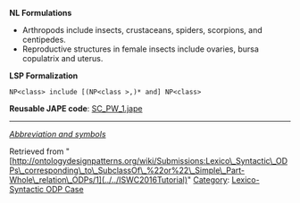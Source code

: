 __NL Formulations__



* Arthropods include insects, crustaceans, spiders, scorpions, and centipedes.
* Reproductive structures in female insects include ovaries, bursa copulatrix and uterus.


  

__LSP Formalization__




```
NP<class> include [(NP<class >,)* and] NP<class>

```

__Reusable JAPE code__: [SC\_PW\_1.jape](../../images/9/93/SC_PW_1.jape "SC PW 1.jape")





---


_[Abbreviation and symbols](../../Community/LSPSymbols "Community:LSPSymbols")_





Retrieved from "[http://ontologydesignpatterns.org/wiki/Submissions:Lexico\_Syntactic\_ODPs\_corresponding\_to\_SubclassOf\_%22or%22\_Simple\_Part-Whole\_relation\_ODPs/1](../../ISWC2016Tutorial)"
 [Category](http://ontologydesignpatterns.org/wiki/Special:Categories "Special:Categories"): [Lexico-Syntactic ODP Case](../../Category/Lexico-Syntactic_ODP_Case "Category:Lexico-Syntactic ODP Case")